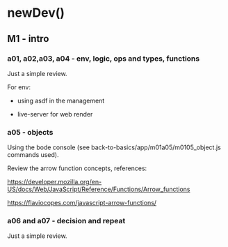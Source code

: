 # newDev()

## M1 - intro

### a01, a02,a03, a04 - env, logic, ops and types, functions

Just a simple review.

For env:

- using asdf in the management

- live-server for web render

### a05 - objects

Using the bode console (see back-to-basics/app/m01a05/m0105_object.js commands used).

Review the arrow function concepts, references:

https://developer.mozilla.org/en-US/docs/Web/JavaScript/Reference/Functions/Arrow_functions

https://flaviocopes.com/javascript-arrow-functions/

### a06 and a07 - decision and repeat

Just a simple review.

